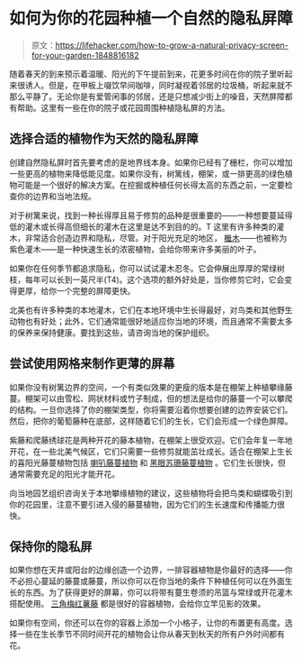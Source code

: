 # 如何为你的花园种植一个自然的隐私屏障

> 原文：<https://lifehacker.com/how-to-grow-a-natural-privacy-screen-for-your-garden-1848816182>

随着春天的到来预示着温暖、阳光的下午提前到来，花更多时间在你的院子里听起来很诱人。但是，在甲板上啜饮早间咖啡，同时凝视着邻居的垃圾桶，听起来就不那么平静了。无论你是有爱管闲事的邻居，还是只想减少街上的噪音，天然屏障都有帮助。这里有一些在你的院子或花园周围种植隐私屏的方法。



## 选择合适的植物作为天然的隐私屏障

创建自然隐私屏时首先要考虑的是地界线本身。如果你已经有了栅栏，你可以增加一些更高的植物来降低能见度。如果你没有，树篱线，棚架，或一排更高的绿色植物可能是一个很好的解决方案。在挖掘或种植任何长得太高的东西之前，一定要检查你的边界和当地法规。

对于树篱来说，找到一种长得厚且易于修剪的品种是很重要的——一种想要蔓延得低的灌木或长得高但细长的灌木在这里是达不到目的的。T 这里有许多种类的灌木，非常适合创造边界和隐私，尽管。对于阳光充足的地区， [檵木](https://hgic.clemson.edu/factsheet/loropetalum/)——也被称为紫色灌木——是一种快速生长的浓密植物，会给你带来许多美丽的叶子。

如果你在任何季节都追求隐私，你可以试试灌木忍冬。它会伸展出厚厚的常绿树枝，每年可以长到一英尺半(T4)。这个选项的额外好处是，当你修剪它时，它会变得更厚，给你一个完整的屏障更快。

北美也有许多种类的本地灌木，它们在本地环境中生长得最好，对鸟类和其他野生动物也有好处；此外，它们通常能很好地适应你当地的环境，而且通常不需要太多的保养来保持健康。要找到这些，请咨询当地的保护组织。

## 尝试使用网格来制作更薄的屏幕

如果你没有树篱边界的空间，一个有类似效果的更瘦的版本是在棚架上种植攀缘藤蔓。棚架可以由雪松、网状材料或竹子制成，但的想法是给你的藤蔓一个可以攀爬的结构。一旦你选择了你的棚架类型，你将需要沿着你想要创建的边界安装它们。然后，把你的葡萄藤种在底部，这样随着它们的生长，它们会形成一个绿色屏障。

紫藤和爬藤绣球花是两种开花的藤本植物，在棚架上很受欢迎。它们会年复一年地开花，在一些北美气候区，它们只需要一些修剪就能茁壮成长。适合在棚架上生长的喜阳光藤蔓植物包括 [喇叭藤蔓植物](https://www.gardeningknowhow.com/ornamental/vines/trumpet-vine/growing-trumpet-vines.htm) 和 [黑眼苏珊藤蔓植物](https://www.gardeningknowhow.com/ornamental/vines/black-eyed-susan-vine/black-eyed-susan-vine-care.htm) 。它们生长很快，但通常需要充足的阳光才能开花。

向当地园艺组织咨询关于本地攀缘植物的建议，这些植物将会把鸟类和蝴蝶吸引到你的花园里，注意不要引进入侵的藤蔓植物，因为它们的生长速度和传播能力很快。

## 保持你的隐私屏

如果你想在天井或阳台的边缘创造一个边界，一排容器植物是你最好的选择——你不必担心蔓延的藤蔓或藤蔓，所以你可以在你当地的条件下种植任何可以在外面生长的东西。为了获得更好的屏幕，你可以将带有蔓生卷须的吊篮与常绿或开花灌木搭配使用。 [三角梅](https://www.gardendesign.com/vines/bougainvillea.html)[红薯藤](https://www.gardendesign.com/vines/sweet-potato-vine.html#:~:text=Sweet%20potato%20vine%20(Ipomoea%20batatas)%2C%20named%20for%20its%20edible,of%20colors%20and%20varying%20forms.) 都是很好的容器植物，会给你立竿见影的效果。

如果你有空间，你还可以在你的容器上添加一个小格子，让你的布置更有高度。选择一些在生长季节不同时间开花的植物会让你从春天到秋天的所有户外时间都有花。